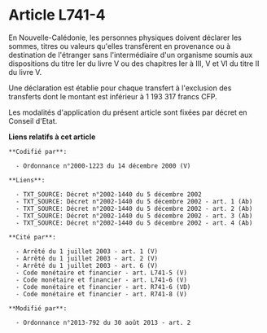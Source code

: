 # Article L741-4

En Nouvelle-Calédonie, les personnes physiques doivent déclarer les sommes, titres ou valeurs qu'elles transfèrent en
provenance ou à destination de l'étranger sans l'intermédiaire d'un organisme soumis aux dispositions du titre Ier du livre V
ou des chapitres Ier à III, V et VI du titre II du livre V. 

Une déclaration est établie pour chaque transfert à l'exclusion des transferts dont le montant est inférieur à 1 193 317
francs CFP. 

Les modalités d'application du présent article sont fixées par décret en Conseil d'Etat.

**Liens relatifs à cet article**

	**Codifié par**:

	  - Ordonnance n°2000-1223 du 14 décembre 2000 (V)

	**Liens**:

	  - TXT_SOURCE: Décret n°2002-1440 du 5 décembre 2002
	  - TXT_SOURCE: Décret n°2002-1440 du 5 décembre 2002 - art. 1 (Ab)
	  - TXT_SOURCE: Décret n°2002-1440 du 5 décembre 2002 - art. 2 (Ab)
	  - TXT_SOURCE: Décret n°2002-1440 du 5 décembre 2002 - art. 3 (Ab)
	  - TXT_SOURCE: Décret n°2002-1440 du 5 décembre 2002 - art. 4 (Ab)

	**Cité par**:

	  - Arrêté du 1 juillet 2003 - art. 1 (V)
	  - Arrêté du 1 juillet 2003 - art. 2 (V)
	  - Arrêté du 1 juillet 2003 - art. 6 (V)
	  - Code monétaire et financier - art. L741-5 (V)
	  - Code monétaire et financier - art. L741-6 (V)
	  - Code monétaire et financier - art. R741-6 (VD)
	  - Code monétaire et financier - art. R741-8 (V)

	**Modifié par**:

	  - Ordonnance n°2013-792 du 30 août 2013 - art. 2
